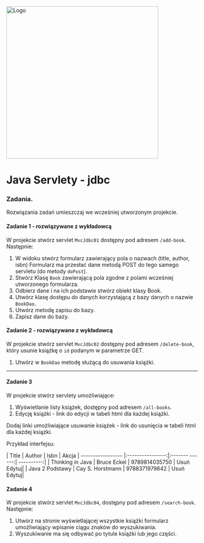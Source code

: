﻿<img alt="Logo" src="http://coderslab.pl/svg/logo-coderslab.svg" width="400">

# Java Servlety - jdbc

### Zadania.

Rozwiązania zadań umieszczaj we wcześniej utworzonym projekcie.

#### Zadanie 1 - rozwiązywane z wykładowcą

W projekcie stwórz servlet `MvcJdbc01` dostępny pod adresem `/add-book`. Następnie:
1. W widoku stwórz formularz zawierający pola o nazwach (title, author, isbn)
Formularz ma przesłać dane metodą POST do tego samego servletu (do metody `doPost`).
2. Stwórz Klasę `Book` zawierającą pola zgodne z polami wcześniej utworzonego formularza.
3. Odbierz dane i na ich podstawie stwórz obiekt klasy Book.
4. Utwórz klasę dostępu do danych korzystającą z bazy danych o nazwie `BookDao`.
5. Utwórz metodę zapisu do bazy.
6. Zapisz dane do bazy.

#### Zadanie 2 - rozwiązywane z wykładowcą

W projekcie stwórz servlet `MvcJdbc02` dostępny pod adresem `/delete-book`,
 który usunie książkę o `id` podanym w parametrze GET.
1. Utwórz w `BookDao` metodę służącą do usuwania książki. 

-----------------------------------------------------------------------------

#### Zadanie 3

W projekcie stwórz servlety umożliwiające:
1. Wyświetlanie listy książek, dostępny pod adresem `/all-books`.
2. Edycję książki - link do edycji w tabeli html dla każdej książki.

Dodaj linki umożliwiające usuwanie książek - link do usunięcia w tabeli html dla każdej książki.

Przykład interfejsu:

| Title             | Author           | Isbn           | Akcja
| ----------------- |:----------------:|:------- ------:| ----------:|
| Thinking in Java  | Bruce Eckel      | 9789814035750  | Usuń Edytuj|
| Java 2 Podstawy   | Cay S. Horstmann | 9788371979842  | Usuń Edytuj|


#### Zadanie 4

W projekcie stwórz servlet `MvcJdbc04`, dostępny pod adresem `/search-book`. Następnie: 
1. Utwórz na stronie wyświetlającej wszystkie książki formularz umożliwiający wpisanie ciągu znaków do wyszukiwania.
2. Wyszukiwanie ma się odbywać po tytule książki lub jego części.
